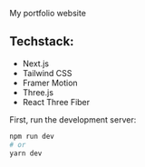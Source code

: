 My portfolio website

## Techstack:

- Next.js
- Tailwind CSS
- Framer Motion
- Three.js
- React Three Fiber

First, run the development server:

```bash
npm run dev
# or
yarn dev
```
